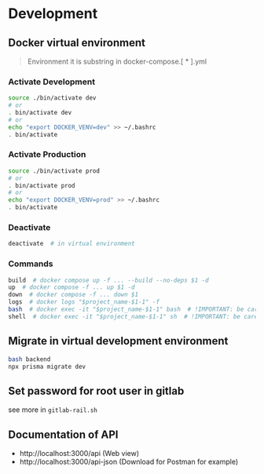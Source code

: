 # Development

## Docker virtual environment

> Environment it is substring in docker-compose.[ * ].yml

### Activate Development

```bash
source ./bin/activate dev
# or
. bin/activate dev
# or
echo "export DOCKER_VENV=dev" >> ~/.bashrc
. bin/activate
```

### Activate Production

```bash
source ./bin/activate prod
# or
. bin/activate prod
# or
echo "export DOCKER_VENV=prod" >> ~/.bashrc
. bin/activate
```

### Deactivate

```bash
deactivate  # in virtual environment
```

### Commands
```bash
build  # docker compose up -f ... --build --no-deps $1 -d
up  # docker compose -f ... up $1 -d
down  # docker compose -f ... down $1
logs  # docker logs "$project_name-$1-1" -f
bash  # docker exec -it "$project_name-$1-1" bash  # !IMPORTANT: be careful after activate it's not /bin/bash
shell  # docker exec -it "$project_name-$1-1" sh  # !IMPORTANT: be careful after activate it's not /bin/shell
```

## Migrate in virtual development environment

```bash
bash backend
npx prisma migrate dev
```

## Set password for root user in gitlab

see more in `gitlab-rail.sh`

## Documentation of API

- http://localhost:3000/api (Web view)
- http://localhost:3000/api-json (Download for Postman for example)
